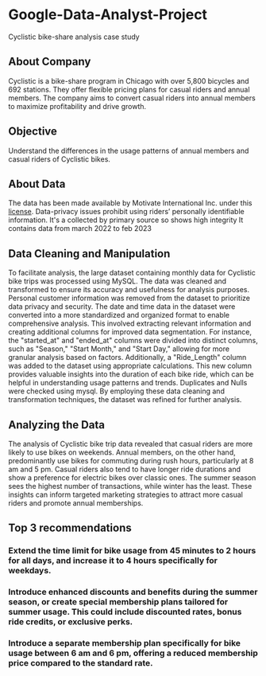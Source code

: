# Google-Data-Analyst-Project
 Cyclistic bike-share analysis case study

## About Company 
Cyclistic is a bike-share program in Chicago with over 5,800 bicycles and 692 stations. They offer flexible pricing plans for casual riders and annual members. The company aims to convert casual riders into annual members to maximize profitability and drive growth. 

## Objective 
Understand the differences in the usage patterns of annual members and casual riders of Cyclistic bikes.

##  About Data 
The data has been made available by Motivate International Inc. under this [license](https://ride.divvybikes.com/data-license-agreement).
Data-privacy issues prohibit using riders’ personally identifiable information.
It's a collected by primary source so shows high integrity
It contains data from march 2022 to feb 2023 

## Data Cleaning and Manipulation 
To facilitate analysis, the large dataset containing monthly data for Cyclistic bike trips was processed using MySQL. The data was cleaned and transformed to ensure its accuracy and usefulness for analysis purposes. Personal customer information was removed from the dataset to prioritize data privacy and security.
The date and time data in the dataset were converted into a more standardized and organized format to enable comprehensive analysis. This involved extracting relevant information and creating additional columns for improved data segmentation. For instance, the "started_at" and "ended_at" columns were divided into distinct columns, such as "Season," "Start Month," and "Start Day," allowing for more granular analysis based on  factors.
Additionally, a "Ride_Length" column was added to the dataset using appropriate calculations. This new column provides valuable insights into the duration of each bike ride, which can be helpful in understanding usage patterns and trends.
Duplicates and Nulls were checked using mysql.
By employing these data cleaning and transformation techniques, the dataset was refined for further analysis.

## Analyzing the Data
The analysis of Cyclistic bike trip data revealed that casual riders are more likely to use bikes on weekends. Annual members, on the other hand, predominantly use bikes for commuting during rush hours, particularly at 8 am and 5 pm. Casual riders also tend to have longer ride durations and show a preference for electric bikes over classic ones. The summer season sees the highest number of transactions, while winter has the least. These insights can inform targeted marketing strategies to attract more casual riders and promote annual memberships.

## Top 3 recommendations 
### Extend the time limit for bike usage from 45 minutes to 2 hours for all days, and increase it to 4 hours specifically for weekdays. 

### Introduce enhanced discounts and benefits during the summer season, or create special membership plans tailored for summer usage. This could include discounted rates, bonus ride credits, or exclusive perks.

### Introduce a separate membership plan specifically for bike usage between 6 am and 6 pm, offering a reduced membership price compared to the standard rate.


